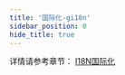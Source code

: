 ```yaml
---
title: '国际化-gi18n'
sidebar_position: 0
hide_title: true
---
```


详情请参考章节： [I18N国际化](../../4-核心组件/11-I18N国际化/11-I18N国际化.md)

